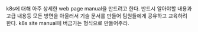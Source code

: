 k8s에 대해 아주 상세한 web page manual을 만드려고 한다.
반드시 알아야할 내용과 고급 내용등 모든 방면을 아울러서 기술 문서를 만들어 팀원들에게 공유하고 교육하려 한다.
k8s site manual에 버금가는 형식으로 만들어주라.